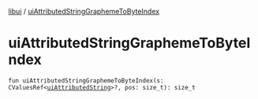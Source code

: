 [libui](index.md) / [uiAttributedStringGraphemeToByteIndex](./ui-attributed-string-grapheme-to-byte-index.md)

# uiAttributedStringGraphemeToByteIndex

`fun uiAttributedStringGraphemeToByteIndex(s: CValuesRef<`[`uiAttributedString`](ui-attributed-string.md)`>?, pos: size_t): size_t`